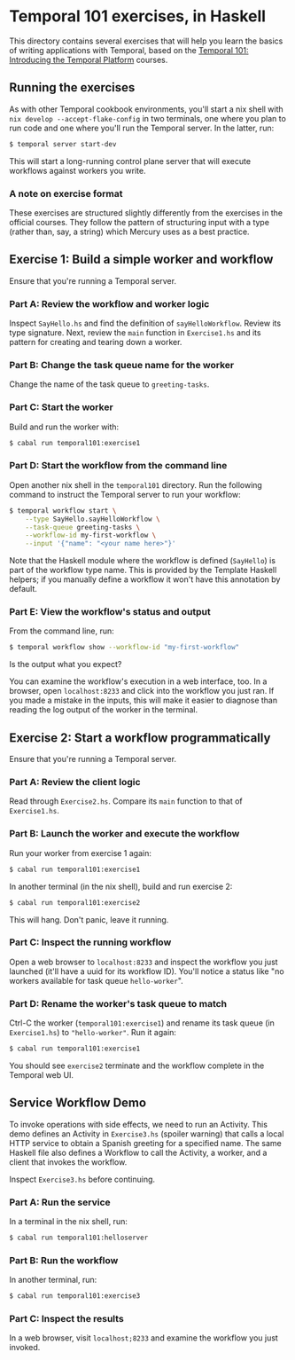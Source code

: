 # Temporal 101 exercises, in Haskell

This directory contains several exercises that will help you learn the
basics of writing applications with Temporal, based on the [Temporal
101: Introducing the Temporal
Platform](https://learn.temporal.io/courses/temporal_101/) courses.

## Running the exercises

As with other Temporal cookbook environments, you'll start a nix shell
with `nix develop --accept-flake-config` in two terminals, one where you
plan to run code and one where you'll run the Temporal server. In the
latter, run:

```bash
$ temporal server start-dev
```

This will start a long-running control plane server that will execute
workflows against workers you write.

### A note on exercise format

These exercises are structured slightly differently from the exercises
in the official courses. They follow the pattern of structuring input
with a type (rather than, say, a string) which Mercury uses as a best
practice.

## Exercise 1: Build a simple worker and workflow

Ensure that you're running a Temporal server.

### Part A: Review the workflow and worker logic

Inspect `SayHello.hs` and find the definition of `sayHelloWorkflow`.
Review its type signature. Next, review the `main` function in
`Exercise1.hs` and its pattern for creating and tearing down a worker.

### Part B: Change the task queue name for the worker

Change the name of the task queue to `greeting-tasks`.

### Part C: Start the worker

Build and run the worker with:

```bash
$ cabal run temporal101:exercise1
```

### Part D: Start the workflow from the command line

Open another nix shell in the `temporal101` directory. Run the following
command to instruct the Temporal server to run your workflow:

```bash
$ temporal workflow start \
    --type SayHello.sayHelloWorkflow \
    --task-queue greeting-tasks \
    --workflow-id my-first-workflow \
    --input '{"name": "<your name here>"}'
```

Note that the Haskell module where the workflow is defined (`SayHello`)
is part of the workflow type name. This is provided by the Template
Haskell helpers; if you manually define a workflow it won't have this
annotation by default.

### Part E: View the workflow's status and output

From the command line, run:

```bash
$ temporal workflow show --workflow-id "my-first-workflow"
```

Is the output what you expect?

You can examine the workflow's execution in a web interface, too. In a
browser, open `localhost:8233` and click into the workflow you just ran.
If you made a mistake in the inputs, this will make it easier to
diagnose than reading the log output of the worker in the terminal.

## Exercise 2: Start a workflow programmatically

Ensure that you're running a Temporal server.

### Part A: Review the client logic

Read through `Exercise2.hs`. Compare its `main` function to that of
`Exercise1.hs`.

### Part B: Launch the worker and execute the workflow

Run your worker from exercise 1 again:

```bash
$ cabal run temporal101:exercise1
```

In another terminal (in the nix shell), build and run exercise 2:

```bash
$ cabal run temporal101:exercise2
```

This will hang. Don't panic, leave it running.

### Part C: Inspect the running workflow

Open a web browser to `localhost:8233` and inspect the workflow you just
launched (it'll have a uuid for its workflow ID). You'll notice a status
like "no workers available for task queue `hello-worker`".

### Part D: Rename the worker's task queue to match

Ctrl-C the worker (`temporal101:exercise1`) and rename its task queue
(in `Exercise1.hs`) to `"hello-worker"`. Run it again:

```bash
$ cabal run temporal101:exercise1
```

You should see `exercise2` terminate and the workflow complete in the
Temporal web UI.

## Service Workflow Demo

To invoke operations with side effects, we need to run an Activity. This
demo defines an Activity in `Exercise3.hs` (spoiler warning) that calls
a local HTTP service to obtain a Spanish greeting for a specified name.
The same Haskell file also defines a Workflow to call the Activity, a
worker, and a client that invokes the workflow.

Inspect `Exercise3.hs` before continuing.

### Part A: Run the service

In a terminal in the nix shell, run:

```bash
$ cabal run temporal101:helloserver
```

### Part B: Run the workflow

In another terminal, run:

```bash
$ cabal run temporal101:exercise3
```

### Part C: Inspect the results

In a web browser, visit `localhost;8233` and examine the workflow you
just invoked.
